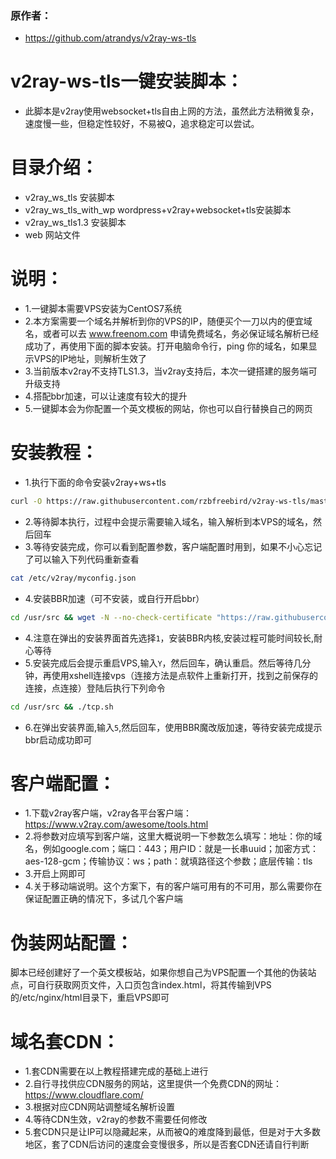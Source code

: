 ### 原作者：
* https://github.com/atrandys/v2ray-ws-tls

# v2ray-ws-tls一键安装脚本： 

* 此脚本是v2ray使用websocket+tls自由上网的方法，虽然此方法稍微复杂，速度慢一些，但稳定性较好，不易被Q，追求稳定可以尝试。

# 目录介绍：

* v2ray_ws_tls           安装脚本
* v2ray_ws_tls_with_wp   wordpress+v2ray+websocket+tls安装脚本
* v2ray_ws_tls1.3        安装脚本
* web                    网站文件  

# 说明：

* 1.一键脚本需要VPS安装为CentOS7系统
* 2.本方案需要一个域名并解析到你的VPS的IP，随便买个一刀以内的便宜域名，或者可以去 www.freenom.com 申请免费域名，务必保证域名解析已经成功了，再使用下面的脚本安装。打开电脑命令行，ping 你的域名，如果显示VPS的IP地址，则解析生效了
* 3.当前版本v2ray不支持TLS1.3，当v2ray支持后，本次一键搭建的服务端可升级支持
* 4.搭配bbr加速，可以让速度有较大的提升
* 5.一键脚本会为你配置一个英文模板的网站，你也可以自行替换自己的网页

# 安装教程：     

* 1.执行下面的命令安装v2ray+ws+tls
``` bash
curl -O https://raw.githubusercontent.com/rzbfreebird/v2ray-ws-tls/master/v2ray_ws_tls.sh && chmod +x v2ray_ws_tls.sh && ./v2ray_ws_tls.sh
```
* 2.等待脚本执行，过程中会提示需要输入域名，输入解析到本VPS的域名，然后回车
* 3.等待安装完成，你可以看到配置参数，客户端配置时用到，如果不小心忘记了可以输入下列代码重新查看
``` bash
cat /etc/v2ray/myconfig.json
```
* 4.安装BBR加速（可不安装，或自行开启bbr）
``` bash
cd /usr/src && wget -N --no-check-certificate "https://raw.githubusercontent.com/rzbfreebird/Linux-NetSpeed/master/tcp.sh" && chmod +x tcp.sh && ./tcp.sh
```
* 4.注意在弹出的安装界面首先选择` 1 `，安装BBR内核,安装过程可能时间较长,耐心等待
* 5.安装完成后会提示重启VPS,输入` Y `，然后回车，确认重启。然后等待几分钟，再使用xshell连接vps（连接方法是点软件上重新打开，找到之前保存的连接，点连接）登陆后执行下列命令
``` bash
cd /usr/src && ./tcp.sh
```
* 6.在弹出安装界面,输入` 5 `,然后回车，使用BBR魔改版加速，等待安装完成提示bbr启动成功即可

# 客户端配置：

* 1.下载v2ray客户端，v2ray各平台客户端：https://www.v2ray.com/awesome/tools.html
* 2.将参数对应填写到客户端，这里大概说明一下参数怎么填写：地址：你的域名，例如google.com；端口：443；用户ID：就是一长串uuid；加密方式：aes-128-gcm；传输协议：ws；path：就填路径这个参数；底层传输：tls
* 3.开启上网即可
* 4.关于移动端说明。这个方案下，有的客户端可用有的不可用，那么需要你在保证配置正确的情况下，多试几个客户端

# 伪装网站配置：

脚本已经创建好了一个英文模板站，如果你想自己为VPS配置一个其他的伪装站点，可自行获取网页文件，入口页包含index.html，将其传输到VPS的/etc/nginx/html目录下，重启VPS即可

# 域名套CDN：

* 1.套CDN需要在以上教程搭建完成的基础上进行
* 2.自行寻找供应CDN服务的网站，这里提供一个免费CDN的网址：https://www.cloudflare.com/
* 3.根据对应CDN网站调整域名解析设置
* 4.等待CDN生效，v2ray的参数不需要任何修改
* 5.套CDN只是让IP可以隐藏起来，从而被Q的难度降到最低，但是对于大多数地区，套了CDN后访问的速度会变慢很多，所以是否套CDN还请自行判断